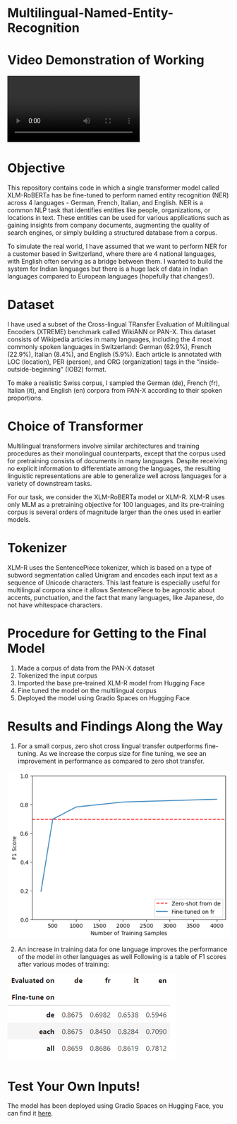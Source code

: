 # Multilingual-Named-Entity-Recognition

# Video Demonstration of Working

![Video](/Images/MNER_Demo.mp4)

# Objective

This repository contains code in which a single transformer model called XLM-RoBERTa has be fine-tuned to perform named entity recognition (NER) across 4 languages - German, French, Italian, and English. NER is a common NLP task that identifies entities like people, organizations, or locations in text. These entities can be used for various applications such as gaining insights from company documents, augmenting the quality of search engines, or simply building a structured database from a corpus.

To simulate the real world, I have assumed that we want to perform NER for a customer based in Switzerland, where there are 4 national languages, with English often serving as a bridge between them. I wanted to build the system for Indian languages but there is a huge lack of data in Indian languages compared to European languages (hopefully that changes!).

# Dataset

I have used a subset of the Cross-lingual TRansfer Evaluation of Multilingual Encoders (XTREME) benchmark called WikiANN or PAN-X. This dataset consists of Wikipedia articles in many languages, including the 4 most commonly spoken languages in Switzerland: German (62.9%), French (22.9%), Italian (8.4%), and English (5.9%). Each article is annotated with LOC (location), PER (person), and ORG (organization) tags in the “inside-outside-beginning” (IOB2) format.

To make a realistic Swiss corpus, I sampled the German (de), French (fr), Italian (it), and English (en) corpora from PAN-X according to their spoken proportions.

# Choice of Transformer

Multilingual transformers involve similar architectures and training procedures as their monolingual counterparts, except that the corpus used for pretraining consists of documents in many languages. Despite receiving no explicit information to differentiate among the languages, the resulting linguistic representations are able to generalize well across languages for a variety of downstream tasks.

For our task, we consider the XLM-RoBERTa model or XLM-R. XLM-R uses only MLM as a pretraining objective for 100 languages, and its pre-training corpus is several orders of magnitude larger than the ones used
in earlier models.

# Tokenizer

XLM-R uses the SentencePiece tokenizer, which is based on a type of subword segmentation called Unigram and encodes each input text as a sequence of Unicode characters. This last feature is especially useful for multilingual corpora since it allows SentencePiece to be agnostic about accents, punctuation, and the fact that many languages, like Japanese, do not have whitespace characters.

# Procedure for Getting to the Final Model

1. Made a corpus of data from the PAN-X dataset
2. Tokenized the input corpus
3. Imported the base pre-trained XLM-R model from Hugging Face
4. Fine tuned the model on the multilingual corpus
5. Deployed the model using Gradio Spaces on Hugging Face

# Results and Findings Along the Way

1. For a small corpus, zero shot cross lingual transfer outperforms fine-tuning. As we increase the corpus size for fine tuning, we see an improvement in performance as compared to zero shot transfer.

![Images](/Images/graph.png)

2. An increase in training data for one language improves the performance of the model in other languages as well
Following is a table of F1 scores after various modes of training:

![Images](/Images/f1_scores.png)

# Test Your Own Inputs!

The model has been deployed using Gradio Spaces on Hugging Face, you can find it <a href = "https://huggingface.co/spaces/NityamPareek/NityamPareek-xlm-roberta-base-finetuned-panx-all">here</a>.
